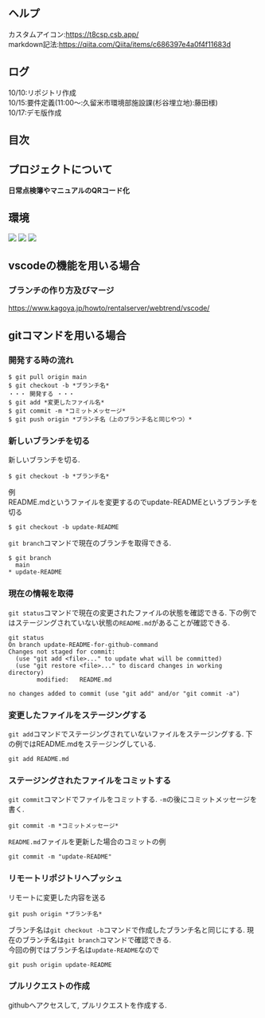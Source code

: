 ## ヘルプ
カスタムアイコン:https://t8csp.csb.app/  
markdown記法:https://qiita.com/Qiita/items/c686397e4a0f4f11683d
## ログ
10/10:リポジトリ作成  
10/15:要件定義(11:00～:久留米市環境部施設課(杉谷埋立地):藤田様)  
10/17:デモ版作成

## 目次

## プロジェクトについて
**日常点検簿やマニュアルのQRコード化**
## 環境
<img src="https://img.shields.io/badge/-Html-E34F26.svg?logo=&style=for-the-badge"> <img src="https://img.shields.io/badge/-Css-1572B6.svg?logo=&style=for-the-badge"> <img src="https://img.shields.io/badge/-Javascript-F7DF1E.svg?logo=&style=for-the-badge">

## vscodeの機能を用いる場合  
### ブランチの作り方及びマージ  
https://www.kagoya.jp/howto/rentalserver/webtrend/vscode/

## gitコマンドを用いる場合

### 開発する時の流れ
```
$ git pull origin main
$ git checkout -b *ブランチ名*
・・・ 開発する ・・・
$ git add *変更したファイル名*
$ git commit -m *コミットメッセージ*
$ git push origin *ブランチ名（上のブランチ名と同じやつ）*
```

### 新しいブランチを切る
新しいブランチを切る.
```
$ git checkout -b *ブランチ名*
```
例 \
README.mdというファイルを変更するのでupdate-READMEというブランチを切る
```
$ git checkout -b update-README
```
`git branch`コマンドで現在のブランチを取得できる.
```
$ git branch
  main
* update-README
```

### 現在の情報を取得
`git status`コマンドで現在の変更されたファイルの状態を確認できる.
下の例ではステージングされていない状態の`README.md`があることが確認できる.
```
git status
On branch update-README-for-github-command
Changes not staged for commit:
  (use "git add <file>..." to update what will be committed)
  (use "git restore <file>..." to discard changes in working directory)
        modified:   README.md

no changes added to commit (use "git add" and/or "git commit -a")
```

### 変更したファイルをステージングする
`git add`コマンドでステージングされていないファイルをステージングする.
下の例ではREADME.mdをステージングしている.
```
git add README.md
```

### ステージングされたファイルをコミットする
`git commit`コマンドでファイルをコミットする.
`-m`の後にコミットメッセージを書く.
```
git commit -m *コミットメッセージ*
```
`README.md`ファイルを更新した場合のコミットの例
```
git commit -m "update-README"
```

### リモートリポジトリへプッシュ
リモートに変更した内容を送る
```
git push origin *ブランチ名*
```
ブランチ名は`git checkout -b`コマンドで作成したブランチ名と同じにする.
現在のブランチ名は`git branch`コマンドで確認できる. \
今回の例ではブランチ名は`update-README`なので
```
git push origin update-README
```

### プルリクエストの作成
githubへアクセスして, プルリクエストを作成する.

